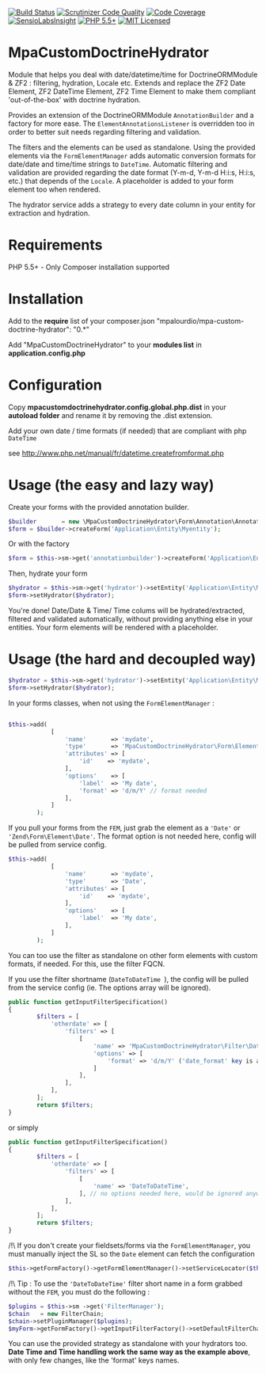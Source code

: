 [![Build Status](https://travis-ci.org/mpalourdio/MpaCustomDoctrineHydrator.png?branch=master)](https://travis-ci.org/mpalourdio/MpaCustomDoctrineHydrator)
[![Scrutinizer Code Quality](https://scrutinizer-ci.com/g/mpalourdio/MpaCustomDoctrineHydrator/badges/quality-score.png?s=2c109f8b765d059d4b33cb1f6195eae07b2fdb1c)](https://scrutinizer-ci.com/g/mpalourdio/MpaCustomDoctrineHydrator/)
[![Code Coverage](https://scrutinizer-ci.com/g/mpalourdio/MpaCustomDoctrineHydrator/badges/coverage.png?s=b249873714b3c85f08dfcd9306bd4c6b9cb19ba0)](https://scrutinizer-ci.com/g/mpalourdio/MpaCustomDoctrineHydrator/)
[![SensioLabsInsight](https://insight.sensiolabs.com/projects/58b40eee-e087-4489-b169-71434b8c2879/mini.png)](https://insight.sensiolabs.com/projects/58b40eee-e087-4489-b169-71434b8c2879)
[![PHP 5.5+][ico-engine]][lang]
[![MIT Licensed][ico-license]][license]

MpaCustomDoctrineHydrator
=========================

Module that helps you deal with date/datetime/time for DoctrineORMModule & ZF2 : filtering, hydration, Locale etc.
Extends and replace the ZF2 Date Element, ZF2 DateTime Element, ZF2 Time Element to make them compliant 'out-of-the-box' with doctrine hydration.

Provides an extension of the DoctrineORMModule ```AnnotationBuilder``` and a factory for more ease. The ```ElementAnnotationsListener``` is overridden too in order to better suit needs regarding filtering and validation.

The filters and the elements can be used as standalone. Using the provided elements via the ```FormElementManager``` adds automatic conversion formats for date/date and time/time strings to ```DateTime```.
Automatic filtering and validation are provided regarding the date format (Y-m-d, Y-m-d H:i:s, H:i:s, etc.) that depends of the ```Locale```. A placeholder is added to your form element too when rendered.

The hydrator service adds a strategy to every date column in your entity for extraction and hydration.

Requirements
============
PHP 5.5+ - Only Composer installation supported


Installation
============
Add to the **require** list of your composer.json
"mpalourdio/mpa-custom-doctrine-hydrator": "0.*"

Add "MpaCustomDoctrineHydrator" to your **modules list** in **application.config.php**


Configuration
=============
Copy **mpacustomdoctrinehydrator.config.global.php.dist** in your **autoload folder** and rename it by removing the .dist
extension.

Add your own date / time formats (if needed) that are compliant with php ```DateTime```

see http://www.php.net/manual/fr/datetime.createfromformat.php

Usage (the easy and lazy way)
=============================

Create your forms with the provided annotation builder.

```php
$builder       = new \MpaCustomDoctrineHydrator\Form\Annotation\AnnotationBuilder($this->entityManager, $this->formElementManager);
$form = $builder->createForm('Application\Entity\Myentity');
```

Or with the factory

```php
$form = $this->sm->get('annotationbuilder')->createForm('Application\Entity\Myentity');
```

Then, hydrate your form

```php
$hydrator = $this->sm->get('hydrator')->setEntity('Application\Entity\Myentity');
$form->setHydrator($hydrator);
```

You're done! Date/Date & Time/ Time colums will be hydrated/extracted, filtered and validated automatically, without providing anything else in your entities.
Your form elements will be rendered with a placeholder.


Usage (the hard and decoupled way)
==================================

```php
$hydrator = $this->sm->get('hydrator')->setEntity('Application\Entity\Myentity');
$form->setHydrator($hydrator);
```
In your forms classes, when not using the ```FormElementManager``` :
```php

$this->add(
            [
                'name'       => 'mydate',
                'type'       => 'MpaCustomDoctrineHydrator\Form\Element\Date',
                'attributes' => [
                    'id'    => 'mydate',
                ],
                'options'    => [
                    'label'  => 'My date',
                    'format' => 'd/m/Y' // format needed
                ],
            ]
        );
```

If you pull your forms from the ```FEM```, just grab the element as a ```'Date'``` or ```'Zend\Form\Element\Date'```. The format option is not needed here, config will be pulled from service config.

```php
$this->add(
            [
                'name'       => 'mydate',
                'type'       => 'Date',
                'attributes' => [
                    'id'    => 'mydate',
                ],
                'options'    => [
                    'label'  => 'My date',
                ],
            ]
        );
```

You can too use the filter as standalone on other form elements with custom formats, if needed. For this, use the filter FQCN.

If you use the filter shortname (```DateToDateTime ```), the config will be pulled from the service config (ie. The options array will be ignored).

```php
public function getInputFilterSpecification()
{
        $filters = [
            'otherdate' => [
                'filters' => [
                    [
                        'name' => 'MpaCustomDoctrineHydrator\Filter\DateToDateTime',
                        'options' => [
                            'format' => 'd/m/Y' ('date_format' key is also accepted)
                        ]
                    ],
                ],
            ],
        ];
        return $filters;
}
```

or simply

```php
public function getInputFilterSpecification()
{
        $filters = [
            'otherdate' => [
                'filters' => [
                    [
                        'name' => 'DateToDateTime',
                    ], // no options needed here, would be ignored anyway
                ],
            ],
        ];
        return $filters;
}
```

/!\ If you don't create your fieldsets/forms via the ```FormElementManager```, you must manually inject the SL so the ```Date``` element can fetch the configuration
```php
$this->getFormFactory()->getFormElementManager()->setServiceLocator($this->sm);
```

/!\ Tip : To use the ```'DateToDateTime'``` filter short name in a form grabbed without the ```FEM```, you must do the following :
```php
$plugins = $this->sm ->get('FilterManager');
$chain   = new FilterChain;
$chain->setPluginManager($plugins);
$myForm->getFormFactory()->getInputFilterFactory()->setDefaultFilterChain($chain);
```

You can use the provided strategy as standalone with your hydrators too. **Date Time and Time handling work the same way as the example above**, with only few changes, like the 'format' keys names.

[ico-engine]: http://img.shields.io/badge/php-5.5+-8892BF.svg
[lang]: http://php.net
[ico-license]: http://img.shields.io/packagist/l/adlawson/veval.svg
[license]: LICENSE
